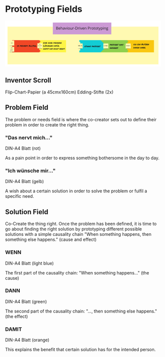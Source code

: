 # Prototyping Fields

![](inventor-scroll.jpg)


## Inventor Scroll

Flip-Chart-Papier (a 45cmx160cm)
Edding-Stifte (2x)

## Problem Field

The problem or needs field is where the co-creator sets out to define their problem in order to create the right thing.

### "Das nervt mich..."
DIN-A4 Blatt (rot)

As a pain point in order to express something bothersome in the day to day.


### "Ich wünsche mir..."
DIN-A4 Blatt (gelb)

A wish about a certain solution in order to solve the problem or fulfil a specific need.


## Solution Field

Co-Create the thing right. Once the problem has been defined, it is time to go about finding the right solution by prototyping different possible solutions with a simple causality chain "When something happens, then something else happens." (cause and effect)

### WENN
DIN-A4 Blatt (light blue)

The first part of the causality chain: "When something happens..." (the cause)


### DANN
DIN-A4 Blatt (green)

The second part of the causality chain: "..., then something else happens." (the effect)

### DAMIT
DIN-A4 Blatt (orange)

This explains the benefit that certain solution has for the intended person.


